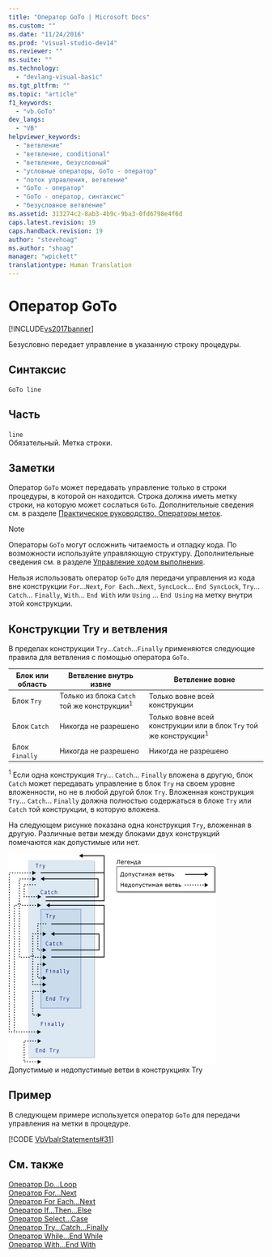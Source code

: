 ```yaml
---
title: "Оператор GoTo | Microsoft Docs"
ms.custom: ""
ms.date: "11/24/2016"
ms.prod: "visual-studio-dev14"
ms.reviewer: ""
ms.suite: ""
ms.technology: 
  - "devlang-visual-basic"
ms.tgt_pltfrm: ""
ms.topic: "article"
f1_keywords: 
  - "vb.GoTo"
dev_langs: 
  - "VB"
helpviewer_keywords: 
  - "ветвление"
  - "ветвление, conditional"
  - "ветвление, безусловный"
  - "условные операторы, GoTo - оператор"
  - "поток управления, ветвление"
  - "GoTo - оператор"
  - "GoTo - оператор, синтаксис"
  - "безусловное ветвление"
ms.assetid: 313274c2-8ab3-4b9c-9ba3-0fd6798e4f6d
caps.latest.revision: 19
caps.handback.revision: 19
author: "stevehoag"
ms.author: "shoag"
manager: "wpickett"
translationtype: Human Translation
---
```

# Оператор GoTo
[!INCLUDE[vs2017banner](../../../csharp/includes/vs2017banner.md)]

Безусловно передает управление в указанную строку процедуры.  
  
## Синтаксис  
  
```  
GoTo line  
```  
  
## Часть  
 `line`  
 Обязательный.  Метка строки.  
  
## Заметки  
 Оператор `GoTo` может передавать управление только в строки процедуры, в которой он находится.  Строка должна иметь метку строки, на которую может сослаться `GoTo`.  Дополнительные сведения см. в разделе [Практическое руководство. Операторы меток](../../../visual-basic/programming-guide/program-structure/how-to-label-statements.md).  
  
> [!NOTE]
>  Операторы `GoTo` могут осложнить читаемость и отладку кода.  По возможности используйте управляющую структуру.  Дополнительные сведения см. в разделе [Управление ходом выполнения](../../../visual-basic/programming-guide/language-features/control-flow/index.md).  
  
 Нельзя использовать оператор `GoTo` для передачи управления из кода вне конструкции `For`...`Next`, `For Each`...`Next`, `SyncLock`... `End SyncLock`, `Try`... `Catch`... `Finally`, `With`... `End With` или `Using` ... `End Using` на метку внутри этой конструкции.  
  
## Конструкции Try и ветвления  
 В пределах конструкции `Try`...`Catch`...`Finally` применяются следующие правила для ветвления с помощью оператора `GoTo`.  
  
|Блок или область|Ветвление внутрь извне|Ветвление вовне|  
|----------------------|----------------------------|---------------------|  
|Блок `Try`|Только из блока `Catch` той же конструкции<sup>1</sup>|Только вовне всей конструкции|  
|Блок `Catch`|Никогда не разрешено|Только вовне всей конструкции или в блок `Try` той же конструкции<sup>1</sup>|  
|Блок `Finally`|Никогда не разрешено|Никогда не разрешено|  
  
 <sup>1</sup> Если одна конструкция `Try`... `Catch`... `Finally` вложена в другую, блок `Catch` может передавать управление в блок `Try` на своем уровне вложенности, но не в любой другой блок `Try`.  Вложенная конструкция `Try`... `Catch`... `Finally` должна полностью содержаться в блоке `Try` или `Catch` той конструкции, в которую вложена.  
  
 На следующем рисунке показана одна конструкция `Try`, вложенная в другую.  Различные ветви между блоками двух конструкций помечаются как допустимые или нет.  
  
 ![Графическая схема ветвления в конструкциях Try](../../../visual-basic/language-reference/statements/media/trybranching.gif "TryBranching")  
Допустимые и недопустимые ветви в конструкциях Try  
  
## Пример  
 В следующем примере используется оператор `GoTo` для передачи управления на метки в процедуре.  
  
 [!CODE [VbVbalrStatements#31](../CodeSnippet/VS_Snippets_VBCSharp/VbVbalrStatements#31)]  
  
## См. также  
 [Оператор Do...Loop](../../../visual-basic/language-reference/statements/do-loop-statement.md)   
 [Оператор For...Next](../../../visual-basic/language-reference/statements/for-next-statement.md)   
 [Оператор For Each...Next](../../../visual-basic/language-reference/statements/for-each-next-statement.md)   
 [Оператор If...Then...Else](../../../visual-basic/language-reference/statements/if-then-else-statement.md)   
 [Оператор Select...Case](../../../visual-basic/language-reference/statements/select-case-statement.md)   
 [Оператор Try...Catch...Finally](../../../visual-basic/language-reference/statements/try-catch-finally-statement.md)   
 [Оператор While...End While](../../../visual-basic/language-reference/statements/while-end-while-statement.md)   
 [Оператор With...End With](../../../visual-basic/language-reference/statements/with-end-with-statement.md)